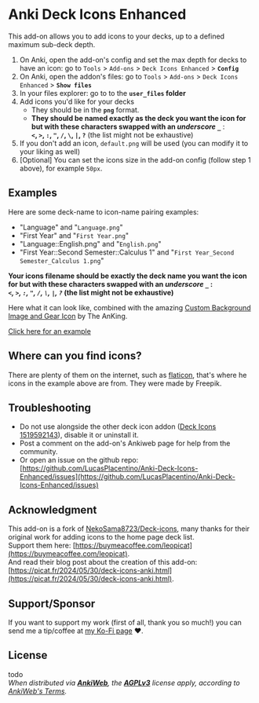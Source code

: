 # Anki Deck Icons Enhanced

This add-on allows you to add icons to your decks, up to a defined maximum sub-deck depth.

1. On Anki, open the add-on's config and set the max depth for decks to have an icon: go to `Tools` > `Add-ons` > `Deck Icons Enhanced` > **`Config`**
2. On Anki, open the addon's files: go to `Tools` > `Add-ons` > `Deck Icons Enhanced` > **`Show files`**
3. In your files explorer: go to to the **`user_files` folder**
4. Add icons you'd like for your decks
     - They should be in the **`png`** format.
     - **They should be named exactly as the deck you want the icon for but with these characters swapped with an _underscore `_`_** :  
          **`<`, `>`, `:`, `"`, `/`, `\`, `|`, `?`** (the list might not be exhaustive)
5. If you don't add an icon, `default.png` will be used (you can modify it to your liking as well)
6. [Optional] You can set the icons size in the add-on config (follow step 1 above), for example `50px`.

## Examples

Here are some deck-name to icon-name pairing examples:

- "Language" and "`Language.png`"
- "First Year" and "`First Year.png`"
- "Language::English.png" and "`English.png`"
- "First Year::Second Semester::Calculus 1" and "`First Year_Second Semester_Calculus 1.png`"

**Your icons filename should be  exactly the deck name you want the icon for but with these characters swapped with an _underscore `_`_ :  
_`<`, `>`, `:`, `"`, `/`, `\`, `|`, `?`_ (the list might not be exhaustive)**

Here what it can look like, combined with the amazing [Custom Background Image
and Gear Icon](https://ankiweb.net/shared/info/1210908941) by The AnKing.

<a href="https://picat.fr/assets/images/anki/deck-icons-example.png" target="_blank">Click here for an example</a>

## Where can you find icons?

There are plenty of them on the internet, such as [flaticon](https://www.flaticon.com/), that's where he icons in the example above are from. They were made by Freepik.

## Troubleshooting

- Do not use alongside the other deck icon addon ([Deck Icons 1519592143](https://ankiweb.net/shared/info/1519592143?cb=1717067076422)), disable it or uninstall it.  
- Post a comment on the add-on's Ankiweb page for help from the community.  
- Or open an issue on the github repo: [https://github.com/LucasPlacentino/Anki-Deck-Icons-Enhanced/issues](https://github.com/LucasPlacentino/Anki-Deck-Icons-Enhanced/issues)

## Acknowledgment

This add-on is a fork of [NekoSama8723/Deck-icons](NekoSama8723/Deck-icons), many thanks for their original work for adding icons to the home page deck list.  
Support them here: [https://buymeacoffee.com/leopicat](https://buymeacoffee.com/leopicat).  
And read their blog post about the creation of this add-on: [https://picat.fr/2024/05/30/deck-icons-anki.html](https://picat.fr/2024/05/30/deck-icons-anki.html).  

## Support/Sponsor

If you want to support my work (first of all, thank you so much!) you can send me a tip/coffee at [my Ko-Fi page](https://ko-fi.com/lucasplacentino) ❤️.

## License
todo  
_When distributed via **[AnkiWeb](https://ankiweb.net/shared/addons)**, the **[AGPLv3](https://www.gnu.org/licenses/agpl-3.0.html)** license apply, according to [AnkiWeb's Terms](https://ankiweb.net/account/terms)._  
